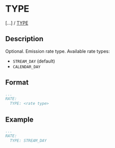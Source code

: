 # TYPE

[...] /
[TYPE](/about/references/keywords/VENTING_EMITTERS_TREE/EMISSION/RATE/TYPE.md)

## Description
Optional. Emission rate type. Available rate types:
- `STREAM_DAY` (default)
- `CALENDAR_DAY`

## Format
~~~~~~~~yaml
...
RATE:
  TYPE: <rate type>
~~~~~~~~

## Example

~~~~~~~~yaml
...
RATE:
  TYPE: STREAM_DAY
~~~~~~~~
